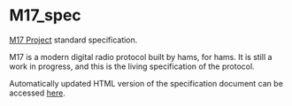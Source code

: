 # M17_spec
[M17 Project](http://m17project.org/) standard specification.

M17 is a modern digital radio protocol built by hams, for hams. 
It is still a work in progress, and this is the living specification of the protocol.

Automatically updated HTML version of the specification document can be accessed [here](https://m17-project.github.io/M17_spec/).

